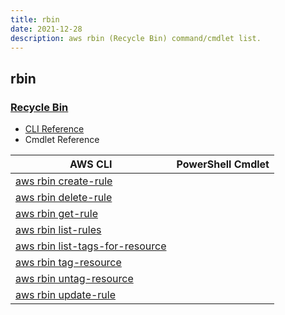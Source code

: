 ```yaml
---
title: rbin
date: 2021-12-28
description: aws rbin (Recycle Bin) command/cmdlet list.
---
```


## rbin

### [Recycle Bin](https://aws.amazon.com/ebs/snapshots/)

* [CLI Reference](https://docs.aws.amazon.com/cli/latest/reference/rbin/index.html)
* Cmdlet Reference

|AWS CLI|PowerShell Cmdlet|
|----|----|
|[aws rbin create-rule](https://docs.aws.amazon.com/cli/latest/reference/rbin/create-rule.html)||
|[aws rbin delete-rule](https://docs.aws.amazon.com/cli/latest/reference/rbin/delete-rule.html)||
|[aws rbin get-rule](https://docs.aws.amazon.com/cli/latest/reference/rbin/get-rule.html)||
|[aws rbin list-rules](https://docs.aws.amazon.com/cli/latest/reference/rbin/list-rules.html)||
|[aws rbin list-tags-for-resource](https://docs.aws.amazon.com/cli/latest/reference/rbin/list-tags-for-resource.html)||
|[aws rbin tag-resource](https://docs.aws.amazon.com/cli/latest/reference/rbin/tag-resource.html)||
|[aws rbin untag-resource](https://docs.aws.amazon.com/cli/latest/reference/rbin/untag-resource.html)||
|[aws rbin update-rule](https://docs.aws.amazon.com/cli/latest/reference/rbin/update-rule.html)||

